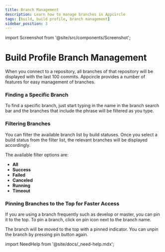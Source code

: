 ```yaml
---
title: Branch Management
description: Learn how to manage branches in Appcircle
tags: [build, build profile, branch management]
sidebar_position: 3
---
```


import Screenshot from '@site/src/components/Screenshot';

# Build Profile Branch Management

When you connect to a repository, all branches of that repository will be displayed with the last 100 commits. Appcircle provides a number of features for easy management of branches.

### Finding a Specific Branch

To find a specific branch, just start typing in the name in the branch search bar and the branches that include the phrase will be filtered as you type.

<Screenshot url='https://cdn.appcircle.io/docs/assets/branch-operation-specific-branch.png' />

### Filtering Branches

You can filter the available branch list by build statuses. Once you select a build status from the filter list, the relevant branches will be displayed accordingly.

<Screenshot url='https://cdn.appcircle.io/docs/assets/BE-3109-filter.png' />

<Screenshot url='https://cdn.appcircle.io/docs/assets/BE-3109-filter2.png' />

The available filter options are:

- **All**  
- **Success**
- **Failed** 
- **Canceled** 
- **Running** 
- **Timeout**

### Pinning Branches to the Top for Faster Access

If you are using a branch frequently such as develop or master, you can pin it to the top. To pin a branch, click on pin icon next to the branch name.

<Screenshot url='https://cdn.appcircle.io/docs/assets/branch-operation-pin-unpinned.png' />

The branch will be moved to the top with a pinned indicator. You can unpin the branch by pressing pin button again.

<Screenshot url='https://cdn.appcircle.io/docs/assets/branch-operation-pin-pinned.png' />

import NeedHelp from '@site/docs/\_need-help.mdx';

<NeedHelp />
